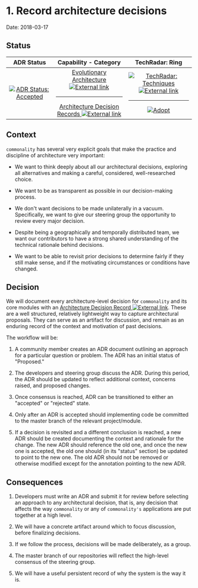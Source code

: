 # 1. Record architecture decisions

Date: 2018-03-17

## Status

| ADR Status    | Capability - Category  | TechRadar: Ring  |
|:-------------:|:----------------------:|:----------------:|
| [![ADR Status: Accepted][label-adr-accepted-img]](./#readme) | [Evolutionary Architecture ![External link][icon-octicon-link-external]][tw-tech-radar-evolutionary-architecture]<hr>[Architecture Decision Records ![External link][icon-octicon-link-external]][tw-tech-radar-adrs] | [![TechRadar: Techniques][label-techniques-img] ![External link][icon-octicon-link-external]][tw-tech-radar-techniques-url]<hr>[![Adopt][label-tech-radar-techniques-adopt-img]](./#readme) |

## Context

`commonality` has several very explicit goals that make the practice and discipline of architecture very important:

- We want to think deeply about all our architectural decisions, exploring all alternatives and making a careful, considered,
  well-researched choice.

- We want to be as transparent as possible in our decision-making process.

- We don't want decisions to be made unilaterally in a vacuum. Specifically, we want to give our steering group the
  opportunity to review every major decision.

- Despite being a geographically and temporally distributed team, we want our contributors to have a strong shared
  understanding of the technical rationale behind decisions.

- We want to be able to revisit prior decisions to determine fairly if they still make sense, and if the motivating
  circumstances or conditions have changed.

## Decision

We will document every architecture-level decision for `commonality` and its core modules with an 
[Architecture Decision Record ![External link][icon-octicon-link-external]][nygard-article-url]. These are a well structured,
relatively lightweight way to capture architectural proposals. They can serve as an artifact for discussion, and remain as an
enduring record of the context and motivation of past decisions.

The workflow will be:

1. A community member creates an ADR document outlining an approach for a particular question or problem. The ADR has an
   initial status of "Proposed."

1. The developers and steering group discuss the ADR. During this period, the ADR should be updated to reflect additional
   context, concerns raised, and proposed changes.

1. Once consensus is reached, ADR can be transitioned to either an "accepted" or "rejected" state.

1. Only after an ADR is accepted should implementing code be committed to the master branch of the relevant project/module.

1. If a decision is revisited and a different conclusion is reached, a new ADR should be created documenting the context and
   rationale for the change. The new ADR should reference the old one, and once the new one is accepted, the old one should
   (in its "status" section) be updated to point to the new one. The old ADR should not be removed or otherwise modified
   except for the annotation pointing to the new ADR.

## Consequences

1. Developers must write an ADR and submit it for review before selecting an approach to any architectural decision, that is,
   any decision that affects the way `commonality` or any of `commonality's` applications are put together at a high level.

1. We will have a concrete artifact around which to focus discussion, before finalizing decisions.

1. If we follow the process, decisions will be made deliberately, as a group.

1. The master branch of our repositories will reflect the high-level consensus of the steering group.

1. We will have a useful persistent record of why the system is the way it is.

<!-- ADR Status Images -->

[label-adr-proposed-img]: https://fakeimg.pl/160x40/0052cc/FFF/?text=Proposed&font_size=26
[label-adr-accepted-img]: https://fakeimg.pl/160x40/0e8a16/FFF/?text=Accepted&font_size=26
[label-adr-rejected-img]: https://fakeimg.pl/160x40/666/FFF/?text=Rejected&font_size=26
[label-adr-deprecated-img]: https://fakeimg.pl/160x40/b60205/FFF/?text=Deprecated&font_size=26
[label-adr-superseded-img]: https://fakeimg.pl/160x40/e99695/000/?text=Superseded&font_size=26

<!-- Icons -->

[fake-images-pl-github-url]: https://github.com/Rydgel/Fake-images-please "View the source code on GitHub."
[icon-checklist]: https://cdnjs.cloudflare.com/ajax/libs/octicons/4.4.0/svg/checklist.svg
[icon-clippy]: https://cdnjs.cloudflare.com/ajax/libs/octicons/4.4.0/svg/clippy.svg
[icon-octicon-link-external]: https://cdnjs.cloudflare.com/ajax/libs/octicons/4.4.0/svg/link-external.svg
[icon-mark-github]: https://cdnjs.cloudflare.com/ajax/libs/octicons/4.4.0/svg/mark-github.svg
[icon-md]: https://cdnjs.cloudflare.com/ajax/libs/octicons/4.4.0/svg/markdown.svg
[icon-media]: https://cdnjs.cloudflare.com/ajax/libs/octicons/4.4.0/svg/file-media.svg

<!-- TechRadar Quadrants -->

<!-- QUADRANT: Languages and Frameworks -->

[label-langs-frameworks-img]: https://fakeimg.pl/200x40/b32059/FFF/?text=Languages+%26+Frameworks&font_size=24
[label-tech-radar-langs-frameworks-img]: https://fakeimg.pl/200x80/b32059/FFF/?text=TechRadar:%0ALanguages+%26+Frameworks&font_size=24

<!-- RINGS: Languages and Frameworks -->

[label-tech-radar-langs-frameworks-adopt-img]: https://fakeimg.pl/80x40/b32059/FFF/?text=Adopt&font_size=18
[label-tech-radar-langs-frameworks-trial-img]: https://fakeimg.pl/80x40/b32059/FFF/?text=Trial&font_size=18
[label-tech-radar-langs-frameworks-assess-img]: https://fakeimg.pl/80x40/b32059/FFF/?text=Assess&font_size=18
[label-tech-radar-langs-frameworks-hold-img]: https://fakeimg.pl/80x40/b32059/FFF/?text=Hold&font_size=18

<!-- QUADRANT: Platforms -->

[label-platforms-img]: https://fakeimg.pl/200x40/f38a3e/FFF/?text=Platforms&font_size=24
[label-tech-radar-platforms-img]: https://fakeimg.pl/200x80/f38a3e/FFF/?text=TechRadar:+Platforms&font_size=24

<!-- RINGS: Platforms -->

[label-tech-radar-platforms-adopt-img]: https://fakeimg.pl/80x40/f38a3e/FFF/?text=Adopt&font_size=18
[label-tech-radar-platforms-trial-img]: https://fakeimg.pl/80x40/f38a3e/FFF/?text=Trial&font_size=18
[label-tech-radar-platforms-assess-img]: https://fakeimg.pl/80x40/f38a3e/FFF/?text=Assess&font_size=18
[label-tech-radar-platforms-hold-img]: https://fakeimg.pl/80x40/f38a3e/FFF/?text=Hold&font_size=18

<!-- QUADRANT: Techniques -->

[label-techniques-img]: https://fakeimg.pl/200x40/1ebccd/FFF/?text=Techniques&font_size=24
[label-tech-radar-techniques-img]: https://fakeimg.pl/200x80/1ebccd/FFF/?text=TechRadar:+Techniques&font_size=24
<!-- RINGS: Techniques -->
[label-tech-radar-techniques-adopt-img]: https://fakeimg.pl/80x40/1ebccd/FFF/?text=Adopt&font_size=18
[label-tech-radar-techniques-trial-img]: https://fakeimg.pl/80x40/1ebccd/FFF/?text=Trial&font_size=18
[label-tech-radar-techniques-assess-img]: https://fakeimg.pl/80x40/1ebccd/FFF/?text=Assess&font_size=18
[label-tech-radar-techniques-hold-img]: https://fakeimg.pl/80x40/1ebccd/FFF/?text=Hold&font_size=18

<!-- QUADRANT: Tools -->

[label-tools-img]: https://fakeimg.pl/200x40/86b782/FFF/?text=Tools&font_size=24
[label-tech-radar-tools-img]: https://fakeimg.pl/200x80/86b782/FFF/?text=TechRadar:+Tools&font_size=24

<!-- RINGS: Tools -->

[label-tech-radar-tools-adopt-img]: https://fakeimg.pl/80x40/86b782/FFF/?text=Adopt&font_size=18
[label-tech-radar-tools-trial-img]: https://fakeimg.pl/80x40/86b782/FFF/?text=Trial&font_size=18
[label-tech-radar-tools-assess-img]: https://fakeimg.pl/80x40/86b782/FFF/?text=Assess&font_size=18
[label-tech-radar-tools-hold-img]: https://fakeimg.pl/80x40/86b782/FFF/?text=Hold&font_size=18

<!-- Web pages: external -->

[tw-tech-radar-evolutionary-architecture]: https://www.thoughtworks.com/radar/techniques/evolutionary-architecture
[tw-tech-radar-adrs]: https://www.thoughtworks.com/radar/techniques/lightweight-architecture-decision-records
[tw-tech-radar-faq-url]: https://www.thoughtworks.com/radar/a-z
[tw-tech-radar-techniques-url]: https://www.thoughtworks.com/radar/techniques
[tw-tech-radar-tools-url]: https://www.thoughtworks.com/radar/tools
[nygard-article-url]: http://thinkrelevance.com/blog/2011/11/15/documenting-architecture-decisions
